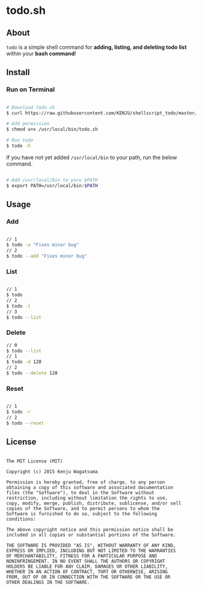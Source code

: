 # todo.sh

## About

`todo` is a simple shell command for **adding, listing, and deleting todo list** within your **bash command**!

## Install

### Run on Terminal

```bash

# Download todo.sh
$ curl https://raw.githubusercontent.com/KENJU/shellscript_todo/master/todo.sh > /usr/local/bin/todo

# Add permission
$ chmod u+x /usr/local/bin/todo.sh

# Run todo
$ todo -h

```

If you have not yet added `/usr/local/bin` to your path, run the below command.

```bash

# Add /usr/local/bin to yoru $PATH
$ export PATH=/usr/local/bin:$PATH

```

## Usage

### Add

```bash

// 1
$ todo -a "Fixes minor bug"
// 2
$ todo --add "Fixes minor bug"

```

### List

```bash

// 1
$ todo
// 2
$ todo -l
// 3
$ todo --list

```

### Delete

```bash
// 0
$ todo --list
// 1
$ todo -d 120
// 2
$ todo --delete 120

```

### Reset

```bash

// 1
$ todo -r
// 2
$ todo --reset

```

## License

```text

The MIT License (MIT)

Copyright (c) 2015 Kenju Wagatsuma

Permission is hereby granted, free of charge, to any person 
obtaining a copy of this software and associated documentation 
files (the "Software"), to deal in the Software without 
restriction, including without limitation the rights to use, 
copy, modify, merge, publish, distribute, sublicense, and/or sell 
copies of the Software, and to permit persons to whom the 
Software is furnished to do so, subject to the following 
conditions:

The above copyright notice and this permission notice shall be 
included in all copies or substantial portions of the Software.

THE SOFTWARE IS PROVIDED "AS IS", WITHOUT WARRANTY OF ANY KIND, 
EXPRESS OR IMPLIED, INCLUDING BUT NOT LIMITED TO THE WARRANTIES 
OF MERCHANTABILITY, FITNESS FOR A PARTICULAR PURPOSE AND 
NONINFRINGEMENT. IN NO EVENT SHALL THE AUTHORS OR COPYRIGHT 
HOLDERS BE LIABLE FOR ANY CLAIM, DAMAGES OR OTHER LIABILITY, 
WHETHER IN AN ACTION OF CONTRACT, TORT OR OTHERWISE, ARISING 
FROM, OUT OF OR IN CONNECTION WITH THE SOFTWARE OR THE USE OR 
OTHER DEALINGS IN THE SOFTWARE.


```